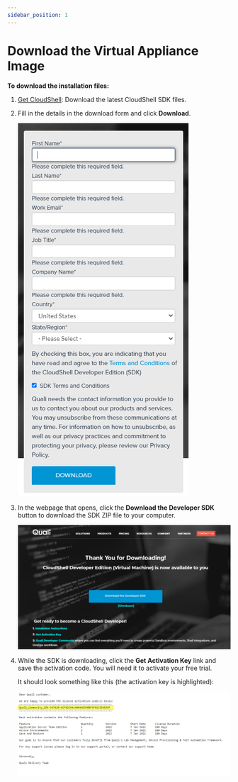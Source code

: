 ```yaml
---
sidebar_position: 1
---
```


# Download the Virtual Appliance Image

**To download the installation files:**

1. [Get CloudShell](http://info.quali.com/cloudshell-developer-edition-download): Download the latest CloudShell SDK files.
        
2. Fill in the details in the download form and click **Download**.
    
    ![](/Images/SDK2/SdkDownloadForm.png)
    
3. In the webpage that opens, click the **Download the Developer SDK** button to download the SDK ZIP file to your computer.
    
    ![](/Images/SDK2/SdkDownloadPage.png)
    
4. While the SDK is downloading, click the **Get Activation Key** link and save the activation code. You will need it to activate your free trial.
    
    It should look something like this (the activation key is highlighted):
    
    ![](/Images/SDK2/SdkActivationKey.png)
